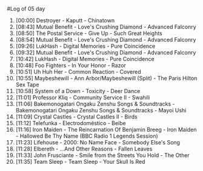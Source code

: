 #Log of 05 day

1. [00:00] Destroyer - Kaputt - Chinatown
1. [08:43] Mutual Benefit - Love's Crushing Diamond - Advanced Falconry
1. [08:50] The Postal Service - Give Up - Such Great Heights
1. [08:54] Mutual Benefit - Love's Crushing Diamond - Advanced Falconry
1. [09:26] LukHash - Digital Memories - Pure Coincidence
1. [09:32] Mutual Benefit - Love's Crushing Diamond - Advanced Falconry
1. [10:42] LukHash - Digital Memories - Pure Coincidence
1. [10:48] Foo Fighters - In Your Honor - Razor
1. [10:51] Uh Huh Her - Common Reaction - Covered
1. [10:55] Maybeshewill - Ann Arbor/Maybeshewill (Split) - The Paris Hilton Sex Tape
1. [10:58] System of a Down - Toxicity - Deer Dance
1. [11:01] Professor Kliq - Community Service II - Swahili
1. [11:06] Bakemonogatari Ongaku Zenshu Songs & Soundtracks - Bakemonogatari Ongaku Zenshu Songs & Soundtracks - Mayoi Ushi
1. [11:09] Crystal Castles - Crystal Castles II - Birds
1. [11:12] Telefunka - Electrodoméstico - Beibe
1. [11:16] Iron Maiden - The Reincarnation Of Benjamin Breeg - Iron Maiden - Hallowed Be Thy Name (BBC Radio 1 Legends Session)
1. [11:23] Lifehouse - 2000: No Name Face - Somebody Else's Song
1. [11:28] Elbereth - ...And Other Reasons - Fallen Leaves
1. [11:33] John Frusciante - Smile from the Streets You Hold - The Other
1. [11:35] Team Sleep - Team Sleep - Your Skull Is Red
